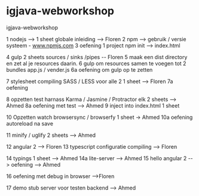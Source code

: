 # igjava-webworkshop

igjava-webworkshop

1 nodejs --> 1 sheet globale inleiding --> Floren
2 npm --> gebruik / versie systeem - www.npmjs.com 
3 oefening 1 project npm init --> index.html

4 gulp 2 sheets sources / sinks /pipes -- Floren
5 maak een dist directory en zet al je resources daarin.
6 gulp om resources samen te voegen tot 2 bundles app.js / vender.js
6a oefening om gulp op te zetten

7 stylesheet compiling SASS / LESS voor alle 2 1 sheet --> Floren
7a oefening

8 opzetten test harnass Karma / Jasmine / Protractor elk 2 sheets --> Ahmed
8a oefening met test --> Ahmed
9 inject into index.html 1 sheet

10 Opzetten watch browsersync / browserfy 1 sheet -> Ahmed
10a oefening autoreload na save

11 minify / uglify 2 sheets --> Ahmed

12 angular 2 --> Floren
13 typescript configuratie compiling --> Floren

14 typings 1 sheet --> Ahmed
14a lite-server --> Ahmed
15 hello angular 2 --> oefening --> Ahmed

16 oefening met debug in browser -->Floren

17 demo stub server voor testen backend  --> Ahmed







